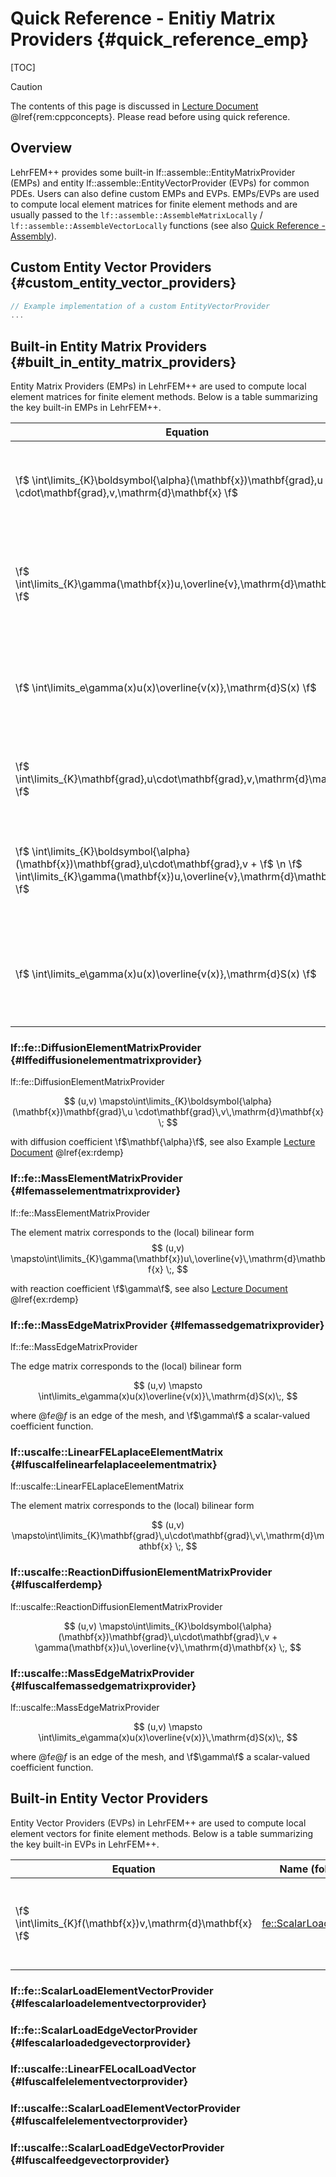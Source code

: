 # Quick Reference - Enitiy Matrix Providers {#quick_reference_emp}

[TOC]

> [!caution]
> The contents of this page is discussed in [Lecture Document](https://www.sam.math.ethz.ch/~grsam/NUMPDEFL/NUMPDE.pdf) @lref{rem:cppconcepts}. Please read before using quick reference.

## Overview

LehrFEM++ provides some built-in lf::assemble::EntityMatrixProvider (EMPs) and entity lf::assemble::EntityVectorProvider (EVPs) for common PDEs. Users can also define custom EMPs and EVPs. EMPs/EVPs are used to compute local element matrices for finite element methods and are usually passed to the `lf::assemble::AssembleMatrixLocally` / `lf::assemble::AssembleVectorLocally` functions (see also [Quick Reference - Assembly](quick_reference_assembly.md)).

## Custom Entity Vector Providers {#custom_entity_vector_providers}

```cpp
// Example implementation of a custom EntityVectorProvider
...
```

## Built-in Entity Matrix Providers {#built_in_entity_matrix_providers}

<!-- TODO (barmstron): Write down quick specification of each EL/VE MP -->

Entity Matrix Providers (EMPs) in LehrFEM++ are used to compute local element matrices for finite element methods. Below is a table summarizing the key built-in EMPs in LehrFEM++.

| Equation                                                                                                                                                                        | Name (follow link for details)                                                  | Description                                                              |
| ------------------------------------------------------------------------------------------------------------------------------------------------------------------------------- | ------------------------------------------------------------------------------- | ------------------------------------------------------------------------ |
| \f$ \int\limits_{K}\boldsymbol{\alpha}(\mathbf{x})\mathbf{grad}\,u \cdot\mathbf{grad}\,v\,\mathrm{d}\mathbf{x} \f$                                                              | [fe::DiffusionElementMatrixProvider](#lffediffusionelementmatrixprovider)       | Computes the local stiffness matrix for the diffusion equation.          |
| \f$ \int\limits_{K}\gamma(\mathbf{x})u\,\overline{v}\,\mathrm{d}\mathbf{x} \f$                                                                                                  | [fe::MassElementMatrixProvider](#lfemasselementmatrixprovider)                  | Computes the local mass matrix for the reaction-diffusion equation.      |
| \f$ \int\limits_e\gamma(x)u(x)\overline{v(x)}\,\mathrm{d}S(x) \f$                                                                                                               | [fe::MassEdgeMatrixProvider](#lfemassedgematrixprovider)                        | Computes the local mass matrix for the reaction-diffusion equation.      |
| \f$ \int\limits_{K}\mathbf{grad}\,u\cdot\mathbf{grad}\,v\,\mathrm{d}\mathbf{x} \f$                                                                                              | [uscalfe::LinearFELaplaceElementMatrix](#lfuscalfelinearfelaplaceelementmatrix) | Computes the local stiffness matrix for the Laplace equation.            |
| \f$ \int\limits_{K}\boldsymbol{\alpha}(\mathbf{x})\mathbf{grad}\,u\cdot\mathbf{grad}\,v + \f$ \n \f$ \int\limits_{K}\gamma(\mathbf{x})u\,\overline{v}\,\mathrm{d}\mathbf{x} \f$ | [uscalfe::ReactionDiffusionElementMatrixProvider](#lfuscalferdemp)              | Computes the local stiffness matrix for the reaction-diffusion equation. |
| \f$ \int\limits_e\gamma(x)u(x)\overline{v(x)}\,\mathrm{d}S(x) \f$                                                                                                               | [uscale::MassEdgeMatrixProvider](#lfuscalfemassedgematrixprovider)              | Computes the local mass matrix for the reaction-diffusion equation.      |

### lf::fe::DiffusionElementMatrixProvider {#lffediffusionelementmatrixprovider}

lf::fe::DiffusionElementMatrixProvider

$$
    (u,v) \mapsto\int\limits_{K}\boldsymbol{\alpha}(\mathbf{x})\mathbf{grad}\,u
          \cdot\mathbf{grad}\,v\,\mathrm{d}\mathbf{x}
 \;
$$

with diffusion coefficient \f$\mathbf{\alpha}\f$, see also Example [Lecture Document](https://www.sam.math.ethz.ch/~grsam/NUMPDEFL/NUMPDE.pdf) @lref{ex:rdemp}

### lf::fe::MassElementMatrixProvider {#lfemasselementmatrixprovider}

lf::fe::MassElementMatrixProvider

The element matrix corresponds to the (local) bilinear form
$$
    (u,v)
 \mapsto\int\limits_{K}\gamma(\mathbf{x})u\,\overline{v}\,\mathrm{d}\mathbf{x}
 \;,
$$

with reaction coefficient \f$\gamma\f$, see also [Lecture Document](https://www.sam.math.ethz.ch/~grsam/NUMPDEFL/NUMPDE.pdf) @lref{ex:rdemp}

### lf::fe::MassEdgeMatrixProvider {#lfemassedgematrixprovider}

lf::fe::MassEdgeMatrixProvider

The edge matrix corresponds to the (local) bilinear form

$$
    (u,v) \mapsto \int\limits_e\gamma(x)u(x)\overline{v(x)}\,\mathrm{d}S(x)\;,
 $$

where @f$e@f$ is an edge of the mesh, and \f$\gamma\f$ a scalar-valued coefficient function.

### lf::uscalfe::LinearFELaplaceElementMatrix {#lfuscalfelinearfelaplaceelementmatrix}

lf::uscalfe::LinearFELaplaceElementMatrix

The element matrix corresponds to the (local) bilinear form

$$
    (u,v)
 \mapsto\int\limits_{K}\mathbf{grad}\,u\cdot\mathbf{grad}\,v\,\mathrm{d}\mathbf{x}
 \;,
$$


### lf::uscalfe::ReactionDiffusionElementMatrixProvider {#lfuscalferdemp}

lf::uscalfe::ReactionDiffusionElementMatrixProvider


$$
    (u,v) \mapsto\int\limits_{K}\boldsymbol{\alpha}(\mathbf{x})\mathbf{grad}\,u\cdot\mathbf{grad}\,v +
    \gamma(\mathbf{x})u\,\overline{v}\,\mathrm{d}\mathbf{x}
 \;,
$$

### lf::uscalfe::MassEdgeMatrixProvider {#lfuscalfemassedgematrixprovider}

lf::uscalfe::MassEdgeMatrixProvider

$$
    (u,v) \mapsto \int\limits_e\gamma(x)u(x)\overline{v(x)}\,\mathrm{d}S(x)\;,
$$

where @f$e@f$ is an edge of the mesh, and \f$\gamma\f$ a scalar-valued coefficient function.

## Built-in Entity Vector Providers

Entity Vector Providers (EVPs) in LehrFEM++ are used to compute local element vectors for finite element methods. Below is a table summarizing the key built-in EVPs in LehrFEM++.

| Equation                                                    | Name (follow link for details)                                             | Description                                                       |
| ----------------------------------------------------------- | -------------------------------------------------------------------------- | ----------------------------------------------------------------- |
| \f$ \int\limits_{K}f(\mathbf{x})v\,\mathrm{d}\mathbf{x} \f$ | [fe::ScalarLoadElementVectorProvider](#lfescalarloadelementvectorprovider) | Computes the local load vector for the scalar load on an element. |

### lf::fe::ScalarLoadElementVectorProvider {#lfescalarloadelementvectorprovider}
### lf::fe::ScalarLoadEdgeVectorProvider {#lfescalarloadedgevectorprovider}
### lf::uscalfe::LinearFELocalLoadVector {#lfuscalfelelementvectorprovider}
### lf::uscalfe::ScalarLoadElementVectorProvider {#lfuscalfelelementvectorprovider}
### lf::uscalfe::ScalarLoadEdgeVectorProvider {#lfuscalfeedgevectorprovider}
